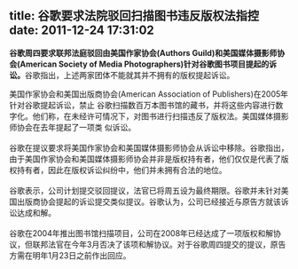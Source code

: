 title: 谷歌要求法院驳回扫描图书违反版权法指控
date: 2011-12-24 17:31:02
---

<p>
	<span style="font-weight:bold;">谷歌周四要求联邦法庭驳回由美国作家协会(Authors&nbsp;Guild)和美国媒体摄影师协会(American&nbsp;Society&nbsp;of&nbsp;Media&nbsp;Photographers)针对谷歌图书项目提起的诉讼。</span>谷歌指出，上述两家团体不能就其并不拥有的版权提起诉讼。
</p>
美国作家协会和美国出版商协会(American&nbsp;Association&nbsp;of&nbsp;Publishers)在2005年针对谷歌提起诉讼，禁止
谷歌扫描数百万本图书馆的藏书，并将这些内容进行数字化。他们称，在未经许可情况下，对图书进行扫描违反了版权法。美国媒体摄影师协会在去年提起了一项类
似诉讼。<br />
<br />
谷歌在提议要求将美国作家协会和美国媒体摄影师协会从诉讼中移除。谷歌指出，由于美国作家协会和美国媒体摄影师协会并非是版权持有者，他们仅仅是代表了版权持有者，因此在版权诉讼纠纷中，他们并未拥有合法的地位。<br />
<br />
谷歌表示，公司计划提交驳回提议，法官已将周五设为最终期限。谷歌并未针对美国出版商协会提起的诉讼提交类似提议。谷歌认为，公司已经接近与原告方就该诉讼达成和解。<br />
<br />
谷歌在2004年推出图书馆扫描项目，公司在2008年已经达成了一项版权和解协议，但联邦法官在今年3月否决了该项和解协议。对于谷歌周四提交的提议，原告方需在明年1月23日之前作出回应。<br />
